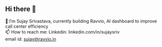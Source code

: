 ## Hi there 👋
🔭 I’m Sujay Srivastava, currently building Ravvio, AI dashboard to improve call center efficiency <br>
📫 How to reach me: Linkedin: linkedin.com/in/sujaysriv <br>
                    email id: sujay@ravvio.in

<!--
**sujay3srivastava/sujay3srivastava** is a ✨ _special_ ✨ repository because its `README.md` (this file) appears on your GitHub profile.

Here are some ideas to get you started:

-
- 🌱 I’m currently learning ...
- 👯 I’m looking to collaborate on ...
- 🤔 I’m looking for help with ...
- 💬 Ask me about ...
- 📫 How to reach me: ...
- 😄 Pronouns: ...
- ⚡ Fun fact: ...
-->
